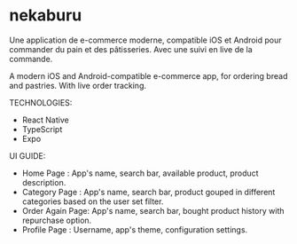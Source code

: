# nekaburu
Une application de e-commerce moderne, compatible iOS et Android pour commander du pain et des pâtisseries. Avec une suivi en live de la commande.

A modern iOS and Android-compatible e-commerce app, for ordering bread and pastries. With live order tracking.

TECHNOLOGIES:
- React Native
- TypeScript
- Expo

UI GUIDE:
- Home Page : App's name, search bar, available product, product description.
- Category Page : App's name, search bar, product gouped in different categories based on the user set filter.
- Order Again Page: App's name, search bar, bought product history with repurchase option.
- Profile Page : Username, app's theme, configuration settings.
